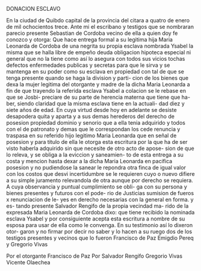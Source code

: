 DONACION ESCLAVO

En la ciudad de Quibdo capital de la provincia del citara a quatro de enero de mil ochocientos trece. Ante mi el escribano y testigos que se nombraran parecio presente Sebastian de Cordoba vecino de ella a quien doy fe conozco y otorga: Que hace entrega formal a su legitima hija Maria Leonarda de Cordoba de una negrita su propia esclava nombrada Ysabel la misma que se halla libre de empeño deuda obligacion hipoteca especial ni general que no la tiene como así lo asegura con todos sus vicios tochas defectos enfermedades publicas y secretas para que le sirva y se mantenga en su poder como su esclava en propiedad con tal de que se tenga presente quando se haga la division y parti- cion de los bienes que dexa la mujer legitima del otorgante y madre de la dicha Maria Leonarda a fin de que trayendo la referida esclava Ysabel a colacion se le rebase en que se Josbi- preciare de su parte de herencia materna que tiene que ha- ber, siendo claridad que la misma esclava tiene en la actuali- dad diez y siete años de edad. En cuya virtud desde hoy en adelante se desiste desapodera quita y aparta y a sus demas herederos del derecho de posesion propiedad dominio y senorio que a ella tenia adquirido y todos con el de patronato y demas que le correspondan los cede renuncia y traspasa en su referido hijo legitimo Maria Leonarda que en señal de posesion y para titulo de ella le otorga esta escritura por la que ha de ser visto haberla adquirido sin que necesite de otro acto de apose- sion de que lo releva, y se obliga a la eviccion y saneamien- to de esta entrega a su costa y mencion hasta dexar a la dicha Maria Leonarda en pacifica posesion y no pudiendose la sanear le repondra otra finca de igual valor con los costos que desvi incertidumbre se le requieren cuyo o nuevo difiere a su simple juramento relevandola de otra aunque por derecho se requiera. A cuya observancia y puntual cumplimiento se obli- ga con su persona y bienes presentes y futuros con el pode- rio de Justicias sumision de fueros x renunciacion de le- yes en derecho necesarias con la general en forma. y es- tando presente Salvador Rengifo de la propia vecindad ma- rido de la expresada Maria Leonarda de Cordoba dixo: que tiene recibido la nominada esclava Ysabel y por consiguiente acepta esta escritura a nombre de su esposa para usar de ella como le convenga. En su testimonio así lo dixeron otor- garon y no firmar por decir no saber y lo hacen a su ruego dos de los testigos presentes y vecinos que lo fueron Francisco de Paz Emigdio Pereq y Gregorio Vivas

Por el otorgante Francisco de Paz Por Salvador Rengifo Gregorio Vivas Vicente Olaechea